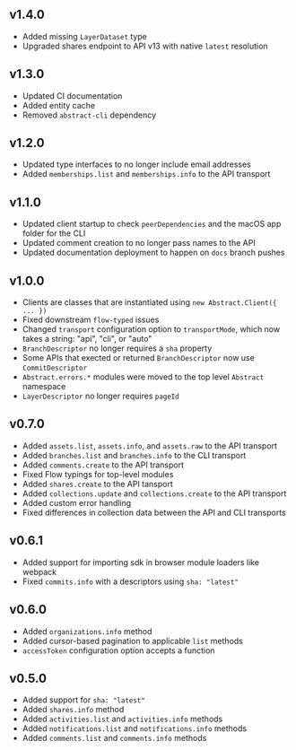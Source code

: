 ## v1.4.0
- Added missing `LayerDataset` type
- Upgraded shares endpoint to API v13 with native `latest` resolution

## v1.3.0
- Updated CI documentation
- Added entity cache
- Removed `abstract-cli` dependency

## v1.2.0
- Updated type interfaces to no longer include email addresses
- Added `memberships.list` and `memberships.info` to the API transport

## v1.1.0
- Updated client startup to check `peerDependencies` and the macOS app folder for the CLI
- Updated comment creation to no longer pass names to the API
- Updated documentation deployment to happen on `docs` branch pushes

## v1.0.0
- Clients are classes that are instantiated using `new Abstract.Client({ ... })`
- Fixed downstream `flow-typed` issues
- Changed `transport` configuration option to `transportMode`, which now takes a string:  "api", "cli", or "auto"
- `BranchDescriptor` no longer requires a `sha` property
- Some APIs that exected or returned `BranchDescriptor` now use `CommitDescriptor`
- `Abstract.errors.*` modules were moved to the top level `Abstract` namespace
- `LayerDescriptor` no longer requires `pageId`

## v0.7.0

- Added `assets.list`, `assets.info`, and `assets.raw` to the API transport
- Added `branches.list` and `branches.info` to the CLI transport
- Added `comments.create` to the API transport
- Fixed Flow typings for top-level modules
- Added `shares.create` to the API tansport
- Added `collections.update` and `collections.create` to the API transport
- Added custom error handling
- Fixed differences in collection data between the API and CLI transports

## v0.6.1

- Added support for importing sdk in browser module loaders like webpack
- Fixed `commits.info` with a descriptors using `sha: "latest"`

## v0.6.0

- Added `organizations.info` method
- Added cursor-based pagination to applicable `list` methods
- `accessToken` configuration option accepts a function

## v0.5.0

- Added support for `sha: "latest"`
- Added `shares.info` method
- Added `activities.list` and `activities.info` methods
- Added `notifications.list` and `notifications.info` methods
- Added `comments.list` and `comments.info` methods
